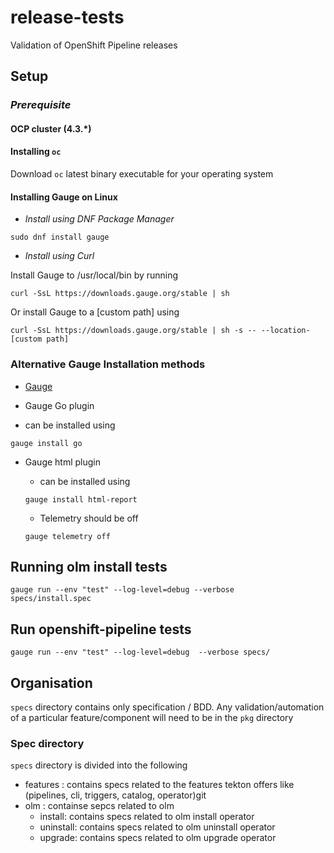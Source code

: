 # release-tests
Validation of OpenShift Pipeline releases


## Setup

### ***Prerequisite*** 

#### OCP cluster (4.3.*)

#### Installing `oc`
Download `oc` latest binary executable for your operating system

#### Installing Gauge on Linux

* *Install using DNF Package Manager*

```sudo dnf install gauge```

* *Install using Curl*

Install Gauge to /usr/local/bin by running

```curl -SsL https://downloads.gauge.org/stable | sh```

Or install Gauge to a [custom path] using

```curl -SsL https://downloads.gauge.org/stable | sh -s -- --location-[custom path]```
### Alternative Gauge Installation methods

* [Gauge](https://docs.gauge.org/getting_started/installing-gauge.html)


 * Gauge Go plugin
  * can be installed using 
  ```
  gauge install go
  ```
* Gauge html plugin

  * can be installed using 
  ```
  gauge install html-report
  ```  

  * Telemetry should be off
  ```
  gauge telemetry off
  ```

## Running olm install tests 
```
gauge run --env "test" --log-level=debug --verbose   specs/install.spec
```

## Run openshift-pipeline tests

```
gauge run --env "test" --log-level=debug  --verbose specs/
```

## Organisation

`specs` directory contains only specification / BDD. Any validation/automation
 of a particular feature/component will need to be in the `pkg` directory


### Spec directory


`specs` directory is divided into the following
  -  features :  contains specs related to the features tekton offers like (pipelines, cli, triggers, catalog, operator)git 
  -  olm : containse sepcs related to olm
       *  install: contains specs related to olm install operator
       *  uninstall: contains specs related to olm uninstall operator
       *  upgrade: contains specs related to olm upgrade operator